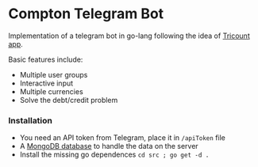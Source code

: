 # Compton Telegram Bot

Implementation of a telegram bot in go-lang following the idea of
[Tricount app](https://www.tricount.com/en/).

Basic features include:

- Multiple user groups
- Interactive input
- Multiple currencies
- Solve the debt/credit problem

### Installation

- You need an API token from Telegram, place it in `/apiToken` file
- A [MongoDB database](https://www.mongodb.com/) to handle the data on the server
- Install the missing go dependences `cd src ; go get -d .`

